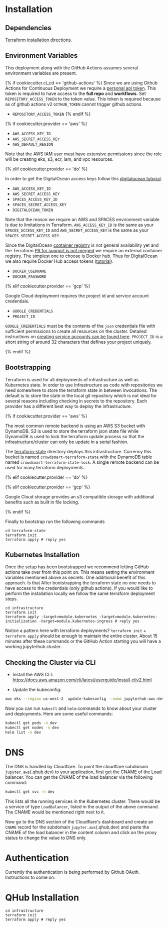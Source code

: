 # Installation

## Dependencies

[Terraform installation directions](https://www.terraform.io/downloads.html).

## Environment Variables

This deployment along with the GitHub Actions assumes several
environment variables are present. 

{% if cookiecutter.ci_cd == 'github-actions' %}
Since we are using Github Actions for Continuous Deployment we require
a [personal api token](https://github.blog/2013-05-16-personal-api-tokens/). 
This token is required to have access to the **full repo** and **workflows**. 
Set `REPOSITORY_ACCESS_TOKEN` to the token value. This token is required because
as of github actions v2 `GITHUB_TOKEN` cannot trigger github actions.

 - `REPOSITORY_ACCESS_TOKEN`
{% endif %}

{% if cookiecutter.provider == 'aws' %}
 - `AWS_ACCESS_KEY_ID`
 - `AWS_SECRET_ACCESS_KEY`
 - `AWS_DEFAULT_REGION`

Note that the AWS IAM user must have extensive permissions since the
role will be creating eks, s3, ecr, iam, and vpc resources.  

{% elif cookiecutter.provider == 'do' %} 

In order to get the DigitalOcean access keys follow this [digitalocean
tutorial](https://www.digitalocean.com/community/tutorials/how-to-create-a-digitalocean-space-and-api-key).

 - `AWS_ACCESS_KEY_ID`
 - `AWS_SECRET_ACCESS_KEY`
 - `SPACES_ACCESS_KEY_ID`
 - `SPACES_SECRET_ACCESS_KEY`
 - `DIGITALOCEAN_TOKEN`

Note that the reason we require an AWS and SPACES environment
variable is due to limitations in Terraform. `AWS_ACCESS_KEY_ID` is
the same as your `SPACES_ACCESS_KEY_ID` and `AWS_SECRET_ACCESS_KEY` is
the same as your `SPACES_SECRET_ACCESS_KEY`.

Since the DigitalOcean [container
registry](https://www.digitalocean.com/products/container-registry/)
is not general availability yet and the Terraform [PR for support is
not merged](https://github.com/terraform-providers/terraform-provider-digitalocean/pull/383) we require an external container registry. The simplest one to choose is Docker hub. Thus for DigitalOcean we also require Docker Hub access tokens ([tutorial](https://docs.docker.com/docker-hub/access-tokens/)).

 - `DOCKER_USERNAME`
 - `DOCKER_PASSWORD`

{% elif cookiecutter.provider == 'gcp' %}

Google Cloud deployment requires the project id and service account
credentials.

 - `GOOGLE_CREDENTIALS`
 - `PROJECT_ID`
 
`GOOGLE_CREDENTIALS` must be the contents of the `json` credentials
file with sufficient permissions to create all resources on the
cluster. Detailed instructions on [creating service accounts can be
found
here](https://cloud.google.com/iam/docs/creating-managing-service-account-keys). `PROJECT_ID`
is a short string of around 32 characters that defines your project
uniquely.

{% endif %}

## Bootstrapping

Terraform is used for all deployments of infrastructure as well as
Kubernetes state. In order to use Infrastructure as code with
repositories we need somewhere to store the terraform state in between
invocations. The default is to store the state in the local git
repository which is not ideal for several reasons including checking
in secrets to the repository. Each provider has a different best way
to deploy the infrastructure.

{% if cookiecutter.provider == 'aws' %}

The most common remote backend is using
an AWS S3 bucket with DynamoDB. S3 is used to store the terraform json
state file while DynamoDB is used to lock the terraform update process
so that the infrastructure/cluster can only be update in a serial
fashion.

The [terraform-state](../terraform-state) directory deploys this
infrastructure. Currency this bucket is named
`crowdsmart-terraform-state` with the DynamoDB table named
`crowdsmart-terraform-state-lock`. A single remote backend can be used
for many terraform deployments.

{% elif cookiecutter.provider == 'do' %}

{% elif cookiecutter.provider == 'gcp' %}

Google Cloud storage provides an s3 compatible storage with additional
benefits such as built in file locking.

{% endif %}

Finally to bootstrap run the following commands

```shell
cd terraform-state
terraform init
terraform apply # reply yes
```

## Kubernetes Installation

Once the setup has been bootstrapped we recommend letting GitHub
actions take over from this point on. This means setting the
environment variables mentioned above as secrets. One additional
benefit of this approach. Is that After bootstrapping the terraform
state no one needs to have access to the credentials (only github
actions). If you would like to perform the installation locally we
follow the same terraform deployment steps.

```shell
cd infrastructure
terraform init
terraform apply -target=module.kubernetes -target=module.kubernetes-initialization -target=module.kubernetes-ingress # reply yes
```

Notice a pattern here with terraform deployments? `terraform init` +
`terraform apply` should be enough to maintain the entire
cluster. About 15 minutes after these commands or the GitHub Action
starting you will have a working jupyterhub cluster.

## Checking the Cluster via CLI

* Install the AWS CLI:
https://docs.aws.amazon.com/cli/latest/userguide/install-cliv2.html

* Update the kubeconfig:

```bash
aws eks --region us-west-2  update-kubeconfig --name jupyterhub-aws-dev
```

Now you can run `kubectl` and `helm` commands to know about your cluster and deployments.
Here are some useful commands:

```bash
kubectl get pods -n dev
kubectl get nodes -n dev
helm list -n dev
```

# DNS

The DNS is handled by Cloudflare. To point the cloudflare subdomain
`jupyter.aws`(.qhub.dev) to your application, first get the CNAME of
the Load balancer. You can get the CNAME of the load balancer via the
following command:

```bash
kubectl get svc -n dev
```
This lists all the running services in the Kubernetes cluster. There would be a service
of type `LoadBalancer`, listed in the output of the above command. The CNAME would
be mentioned right next to it.

Now go to the DNS section of the Cloudflare's dashboard and create an `CNAME` record for the
subdomain `jupyter.aws`(.qhub.dev) and paste the CNAME of the load balancer in the content
column and click on the proxy status to change the value to DNS only.

# Authentication

Currently the authentication is being performed by Github OAuth. Instructions to come on.

# QHub Installation

```shell
cd infrastructure
terraform init
terraform apply # reply yes
```
